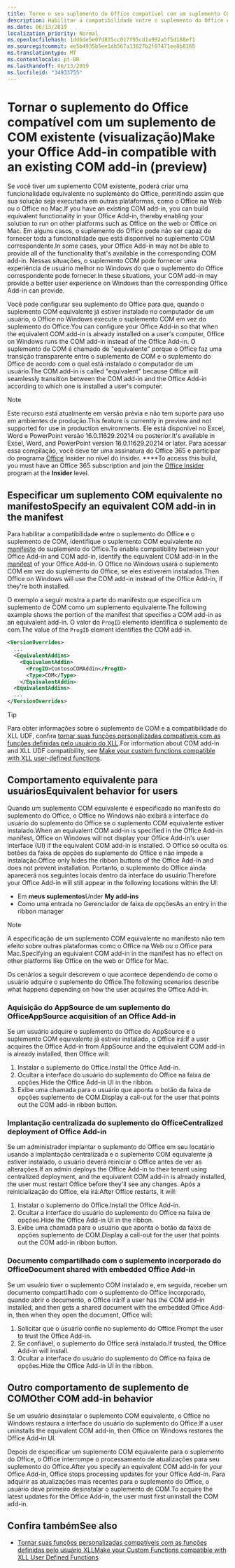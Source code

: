 ```yaml
---
title: Torne o seu suplemento do Office compatível com um suplemento COM existente
description: Habilitar a compatibilidade entre o suplemento do Office e o suplemento COM equivalente
ms.date: 06/13/2019
localization_priority: Normal
ms.openlocfilehash: 1dd6de5e07d835cc017f95cd1a992a5f5d188ef1
ms.sourcegitcommit: ee5b4935b5ee1db567a13627b2f87471ee8b8165
ms.translationtype: MT
ms.contentlocale: pt-BR
ms.lasthandoff: 06/13/2019
ms.locfileid: "34933755"
---
```

# <a name="make-your-office-add-in-compatible-with-an-existing-com-add-in-preview"></a><span data-ttu-id="b89cd-103">Tornar o suplemento do Office compatível com um suplemento de COM existente (visualização)</span><span class="sxs-lookup"><span data-stu-id="b89cd-103">Make your Office Add-in compatible with an existing COM add-in (preview)</span></span>

<span data-ttu-id="b89cd-104">Se você tiver um suplemento COM existente, poderá criar uma funcionalidade equivalente no suplemento do Office, permitindo assim que sua solução seja executada em outras plataformas, como o Office na Web ou o Office no Mac.</span><span class="sxs-lookup"><span data-stu-id="b89cd-104">If you have an existing COM add-in, you can build equivalent functionality in your Office Add-in, thereby enabling your solution to run on other platforms such as Office on the web or Office on Mac.</span></span> <span data-ttu-id="b89cd-105">Em alguns casos, o suplemento do Office pode não ser capaz de fornecer toda a funcionalidade que está disponível no suplemento COM correspondente.</span><span class="sxs-lookup"><span data-stu-id="b89cd-105">In some cases, your Office Add-in may not be able to provide all of the functionality that's available in the corresponding COM add-in.</span></span> <span data-ttu-id="b89cd-106">Nessas situações, o suplemento COM pode fornecer uma experiência de usuário melhor no Windows do que o suplemento do Office correspondente pode fornecer.</span><span class="sxs-lookup"><span data-stu-id="b89cd-106">In these situations, your COM add-in may provide a better user experience on Windows than the corresponding Office Add-in can provide.</span></span>

<span data-ttu-id="b89cd-107">Você pode configurar seu suplemento do Office para que, quando o suplemento COM equivalente já estiver instalado no computador de um usuário, o Office no Windows execute o suplemento COM em vez do suplemento do Office.</span><span class="sxs-lookup"><span data-stu-id="b89cd-107">You can configure your Office Add-in so that when the equivalent COM add-in is already installed on a user's computer, Office on Windows runs the COM add-in instead of the Office Add-in.</span></span> <span data-ttu-id="b89cd-108">O suplemento de COM é chamado de "equivalente" porque o Office faz uma transição transparente entre o suplemento de COM e o suplemento do Office de acordo com o qual está instalado o computador de um usuário.</span><span class="sxs-lookup"><span data-stu-id="b89cd-108">The COM add-in is called "equivalent" because Office will seamlessly transition between the COM add-in and the Office Add-in according to which one is installed a user's computer.</span></span>

> [!NOTE]
> <span data-ttu-id="b89cd-109">Este recurso está atualmente em versão prévia e não tem suporte para uso em ambientes de produção.</span><span class="sxs-lookup"><span data-stu-id="b89cd-109">This feature is currently in preview and not supported for use in production environments.</span></span> <span data-ttu-id="b89cd-110">Ele está disponível no Excel, Word e PowerPoint versão 16.0.11629.20214 ou posterior.</span><span class="sxs-lookup"><span data-stu-id="b89cd-110">It's available in Excel, Word, and PowerPoint version 16.0.11629.20214 or later.</span></span> <span data-ttu-id="b89cd-111">Para acessar essa compilação, você deve ter uma assinatura do Office 365 e participar do programa [Office](https://products.office.com/office-insider) Insider no nível do insider. \*\*\*\*</span><span class="sxs-lookup"><span data-stu-id="b89cd-111">To access this build, you must have an Office 365 subscription and join the [Office Insider](https://products.office.com/office-insider) program at the **Insider** level.</span></span>

## <a name="specify-an-equivalent-com-add-in-in-the-manifest"></a><span data-ttu-id="b89cd-112">Especificar um suplemento COM equivalente no manifesto</span><span class="sxs-lookup"><span data-stu-id="b89cd-112">Specify an equivalent COM add-in in the manifest</span></span>

<span data-ttu-id="b89cd-113">Para habilitar a compatibilidade entre o suplemento do Office e o suplemento de COM, identifique o suplemento COM equivalente no [manifesto](add-in-manifests.md) do suplemento do Office.</span><span class="sxs-lookup"><span data-stu-id="b89cd-113">To enable compatibility between your Office Add-in and COM add-in, identify the equivalent COM add-in in the [manifest](add-in-manifests.md) of your Office Add-in.</span></span> <span data-ttu-id="b89cd-114">O Office no Windows usará o suplemento COM em vez do suplemento do Office, se eles estiverem instalados.</span><span class="sxs-lookup"><span data-stu-id="b89cd-114">Then Office on Windows will use the COM add-in instead of the Office Add-in, if they're both installed.</span></span>

<span data-ttu-id="b89cd-115">O exemplo a seguir mostra a parte do manifesto que especifica um suplemento de COM como um suplemento equivalente.</span><span class="sxs-lookup"><span data-stu-id="b89cd-115">The following example shows the portion of the manifest that specifies a COM add-in as an equivalent add-in.</span></span> <span data-ttu-id="b89cd-116">O valor do `ProgID` elemento identifica o suplemento de com.</span><span class="sxs-lookup"><span data-stu-id="b89cd-116">The value of the `ProgID` element identifies the COM add-in.</span></span>

```xml
<VersionOverrides>
  ...
  <EquivalentAddins>
    <EquivalentAddin>
      <ProgID>ContosoCOMAddin</ProgID>
      <Type>COM</Type>
    </EquivalentAddin>
  <EquivalentAddins>
  ...
</VersionOverrides>
```

> [!TIP]
> <span data-ttu-id="b89cd-117">Para obter informações sobre o suplemento de COM e a compatibilidade do XLL UDF, confira [tornar suas funções personalizadas compatíveis com as funções definidas pelo usuário do XLL](../excel/make-custom-functions-compatible-with-xll-udf.md).</span><span class="sxs-lookup"><span data-stu-id="b89cd-117">For information about COM add-in and XLL UDF compatibility, see [Make your custom functions compatible with XLL user-defined functions](../excel/make-custom-functions-compatible-with-xll-udf.md).</span></span>

## <a name="equivalent-behavior-for-users"></a><span data-ttu-id="b89cd-118">Comportamento equivalente para usuários</span><span class="sxs-lookup"><span data-stu-id="b89cd-118">Equivalent behavior for users</span></span>

<span data-ttu-id="b89cd-119">Quando um suplemento COM equivalente é especificado no manifesto do suplemento do Office, o Office no Windows não exibirá a interface do usuário do suplemento do Office se o suplemento COM equivalente estiver instalado.</span><span class="sxs-lookup"><span data-stu-id="b89cd-119">When an equivalent COM add-in is specified in the Office Add-in manifest, Office on Windows will not display your Office Add-in's user interface (UI) if the equivalent COM add-in is installed.</span></span> <span data-ttu-id="b89cd-120">O Office só oculta os botões da faixa de opções do suplemento do Office e não impede a instalação.</span><span class="sxs-lookup"><span data-stu-id="b89cd-120">Office only hides the ribbon buttons of the Office Add-in and does not prevent installation.</span></span> <span data-ttu-id="b89cd-121">Portanto, o suplemento do Office ainda aparecerá nos seguintes locais dentro da interface do usuário:</span><span class="sxs-lookup"><span data-stu-id="b89cd-121">Therefore your Office Add-in will still appear in the following locations within the UI:</span></span>

- <span data-ttu-id="b89cd-122">Em **meus suplementos**</span><span class="sxs-lookup"><span data-stu-id="b89cd-122">Under **My add-ins**</span></span>
- <span data-ttu-id="b89cd-123">Como uma entrada no Gerenciador de faixa de opções</span><span class="sxs-lookup"><span data-stu-id="b89cd-123">As an entry in the ribbon manager</span></span>

> [!NOTE]
> <span data-ttu-id="b89cd-124">A especificação de um suplemento COM equivalente no manifesto não tem efeito sobre outras plataformas como o Office na Web ou o Office para Mac.</span><span class="sxs-lookup"><span data-stu-id="b89cd-124">Specifying an equivalent COM add-in in the manifest has no effect on other platforms like Office on the web or Office for Mac.</span></span>

<span data-ttu-id="b89cd-125">Os cenários a seguir descrevem o que acontece dependendo de como o usuário adquire o suplemento do Office.</span><span class="sxs-lookup"><span data-stu-id="b89cd-125">The following scenarios describe what happens depending on how the user acquires the Office Add-in.</span></span>

### <a name="appsource-acquisition-of-an-office-add-in"></a><span data-ttu-id="b89cd-126">Aquisição do AppSource de um suplemento do Office</span><span class="sxs-lookup"><span data-stu-id="b89cd-126">AppSource acquisition of an Office Add-in</span></span>

<span data-ttu-id="b89cd-127">Se um usuário adquire o suplemento do Office do AppSource e o suplemento COM equivalente já estiver instalado, o Office irá:</span><span class="sxs-lookup"><span data-stu-id="b89cd-127">If a user acquires the Office Add-in from AppSource and the equivalent COM add-in is already installed, then Office will:</span></span>

1. <span data-ttu-id="b89cd-128">Instalar o suplemento do Office.</span><span class="sxs-lookup"><span data-stu-id="b89cd-128">Install the Office Add-in.</span></span>
2. <span data-ttu-id="b89cd-129">Ocultar a interface do usuário do suplemento do Office na faixa de opções.</span><span class="sxs-lookup"><span data-stu-id="b89cd-129">Hide the Office Add-in UI in the ribbon.</span></span>
3. <span data-ttu-id="b89cd-130">Exibe uma chamada para o usuário que aponta o botão da faixa de opções suplemento de COM.</span><span class="sxs-lookup"><span data-stu-id="b89cd-130">Display a call-out for the user that points out the COM add-in ribbon button.</span></span>

### <a name="centralized-deployment-of-office-add-in"></a><span data-ttu-id="b89cd-131">Implantação centralizada do suplemento do Office</span><span class="sxs-lookup"><span data-stu-id="b89cd-131">Centralized deployment of Office Add-in</span></span>

<span data-ttu-id="b89cd-132">Se um administrador implantar o suplemento do Office em seu locatário usando a implantação centralizada e o suplemento COM equivalente já estiver instalado, o usuário deverá reiniciar o Office antes de ver as alterações.</span><span class="sxs-lookup"><span data-stu-id="b89cd-132">If an admin deploys the Office Add-in to their tenant using centralized deployment, and the equivalent COM add-in is already installed, the user must restart Office before they'll see any changes.</span></span> <span data-ttu-id="b89cd-133">Após a reinicialização do Office, ela irá:</span><span class="sxs-lookup"><span data-stu-id="b89cd-133">After Office restarts, it will:</span></span>

1. <span data-ttu-id="b89cd-134">Instalar o suplemento do Office.</span><span class="sxs-lookup"><span data-stu-id="b89cd-134">Install the Office Add-in.</span></span>
2. <span data-ttu-id="b89cd-135">Ocultar a interface do usuário do suplemento do Office na faixa de opções.</span><span class="sxs-lookup"><span data-stu-id="b89cd-135">Hide the Office Add-in UI in the ribbon.</span></span>
3. <span data-ttu-id="b89cd-136">Exibe uma chamada para o usuário que aponta o botão da faixa de opções suplemento de COM.</span><span class="sxs-lookup"><span data-stu-id="b89cd-136">Display a call-out for the user that points out the COM add-in ribbon button.</span></span>

### <a name="document-shared-with-embedded-office-add-in"></a><span data-ttu-id="b89cd-137">Documento compartilhado com o suplemento incorporado do Office</span><span class="sxs-lookup"><span data-stu-id="b89cd-137">Document shared with embedded Office Add-in</span></span>

<span data-ttu-id="b89cd-138">Se um usuário tiver o suplemento COM instalado e, em seguida, receber um documento compartilhado com o suplemento do Office incorporado, quando abrir o documento, o Office irá:</span><span class="sxs-lookup"><span data-stu-id="b89cd-138">If a user has the COM add-in installed, and then gets a shared document with the embedded Office Add-in, then when they open the document, Office will:</span></span>

1. <span data-ttu-id="b89cd-139">Solicitar que o usuário confie no suplemento do Office.</span><span class="sxs-lookup"><span data-stu-id="b89cd-139">Prompt the user to trust the Office Add-in.</span></span>
2. <span data-ttu-id="b89cd-140">Se confiável, o suplemento do Office será instalado.</span><span class="sxs-lookup"><span data-stu-id="b89cd-140">If trusted, the Office Add-in will install.</span></span>
3. <span data-ttu-id="b89cd-141">Ocultar a interface do usuário do suplemento do Office na faixa de opções.</span><span class="sxs-lookup"><span data-stu-id="b89cd-141">Hide the Office Add-in UI in the ribbon.</span></span>

## <a name="other-com-add-in-behavior"></a><span data-ttu-id="b89cd-142">Outro comportamento de suplemento de COM</span><span class="sxs-lookup"><span data-stu-id="b89cd-142">Other COM add-in behavior</span></span>

<span data-ttu-id="b89cd-143">Se um usuário desinstalar o suplemento COM equivalente, o Office no Windows restaura a interface do usuário do suplemento do Office.</span><span class="sxs-lookup"><span data-stu-id="b89cd-143">If a user uninstalls the equivalent COM add-in, then Office on Windows restores the Office Add-in UI.</span></span>

<span data-ttu-id="b89cd-144">Depois de especificar um suplemento COM equivalente para o suplemento do Office, o Office interrompe o processamento de atualizações para seu suplemento do Office.</span><span class="sxs-lookup"><span data-stu-id="b89cd-144">After you specify an equivalent COM add-in for your Office Add-in, Office stops processing updates for your Office Add-in.</span></span> <span data-ttu-id="b89cd-145">Para adquirir as atualizações mais recentes para o suplemento do Office, o usuário deve primeiro desinstalar o suplemento de COM.</span><span class="sxs-lookup"><span data-stu-id="b89cd-145">To acquire the latest updates for the Office Add-in, the user must first uninstall the COM add-in.</span></span>

## <a name="see-also"></a><span data-ttu-id="b89cd-146">Confira também</span><span class="sxs-lookup"><span data-stu-id="b89cd-146">See also</span></span>

- [<span data-ttu-id="b89cd-147">Tornar suas funções personalizadas compatíveis com as funções definidas pelo usuário XLL</span><span class="sxs-lookup"><span data-stu-id="b89cd-147">Make your Custom Functions compatible with XLL User Defined Functions</span></span>](../excel/make-custom-functions-compatible-with-xll-udf.md)
